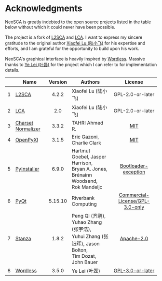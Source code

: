 # Acknowledgments

NeoSCA is greatly indebted to the open source projects listed in the table below without which it could never have been possible. <br> <br> The project is a fork of <a href='https://sites.psu.edu/xxl13/l2sca/'>L2SCA</a> and <a href='https://sites.psu.edu/xxl13/lca/'>LCA</a>. I want to express my sincere gratitude to the original author <a href='https://sites.psu.edu/xxl13/'>Xiaofei Lu (陆小飞)</a> for his expertise and efforts, and I am grateful for the opportunity to build upon his work. <br> <br> NeoSCA's graphical interface is heavily inspired by <a href='https://github.com/BLKSerene/Wordless'>Wordless</a>. Massive thanks to <a href='https://github.com/BLKSerene'>Ye Lei (叶磊)</a> for the project which I can refer to for implementation details.

||Name|Version|Authors|License|
|-|-|:-:|-|:-:|
|1|<a href='https://sites.psu.edu/xxl13/l2sca/'>L2SCA</a>|4.2.2|Xiaofei Lu (陆小飞)|GPL-2.0-or-later|
|2|<a href='https://sites.psu.edu/xxl13/lca/'>LCA</a>|2.0|Xiaofei Lu (陆小飞)|GPL-2.0-or-later|
|3|<a href='https://github.com/Ousret/charset_normalizer'>Charset Normalizer</a>|3.3.2|TAHRI Ahmed R.|<a href='https://github.com/Ousret/charset_normalizer/blob/master/LICENSE'>MIT</a>|
|4|<a href='https://foss.heptapod.net/openpyxl/openpyxl'>OpenPyXl</a>|3.1.5|Eric Gazoni, Charlie Clark|<a href='https://foss.heptapod.net/openpyxl/openpyxl/-/blob/branch/3.1/LICENCE.rst'>MIT</a>|
|5|<a href='http://www.pyinstaller.org/'>PyInstaller</a>|6.9.0|Hartmut Goebel, Jasper Harrison,<br>Bryan A. Jones, Brénainn Woodsend,<br>Rok Mandeljc|<a href='https://github.com/pyinstaller/pyinstaller/blob/develop/COPYING.txt'>Bootloader-exception</a>|
|6|<a href='https://riverbankcomputing.com/software/pyqt/'>PyQt</a>|5.15.10|Riverbank Computing|<a href='https://www.riverbankcomputing.com/static/Docs/PyQt5/introduction.html#license'>Commercial-License/GPL-3.0-only</a>|
|7|<a href='https://github.com/stanfordnlp/stanza'>Stanza</a>|1.8.2|Peng Qi (齐鹏), Yuhao Zhang (张宇浩),<br>Yuhui Zhang (张钰晖), Jason Bolton,<br>Tim Dozat, John Bauer|<a href='https://github.com/stanfordnlp/stanza/blob/main/LICENSE'>Apache-2.0</a>|
|8|<a href='https://github.com/BLKSerene/Wordless'>Wordless</a>|3.5.0|Ye Lei (叶磊)|<a href='https://github.com/BLKSerene/Wordless/blob/main/LICENSE.txt'>GPL-3.0-or-later</a>|
